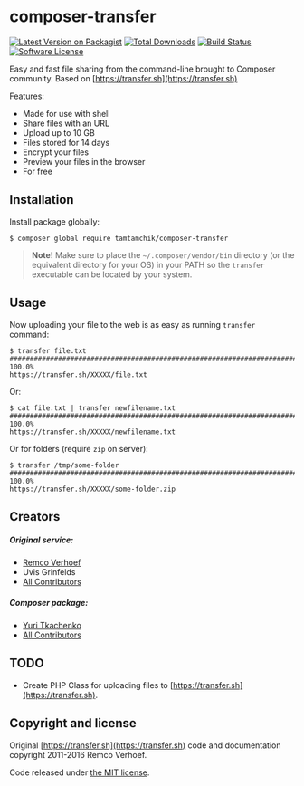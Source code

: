 # composer-transfer

[![Latest Version on Packagist][ico-version]][link-packagist]
[![Total Downloads][ico-downloads]][link-downloads]
[![Build Status][ico-build]][link-build]
[![Software License][ico-license]](LICENSE)

Easy and fast file sharing from the command-line brought to Composer community.
Based on [https://transfer.sh](https://transfer.sh)

Features:
- Made for use with shell
- Share files with an URL
- Upload up to 10 GB
- Files stored for 14 days
- Encrypt your files
- Preview your files in the browser
- For free

## Installation

Install package globally:

```
$ composer global require tamtamchik/composer-transfer
```

> **Note!** Make sure to place the `~/.composer/vendor/bin` directory (or the equivalent directory for
your OS) in your PATH so the `transfer` executable can be located by your system.

## Usage

Now uploading your file to the web is as easy as running `transfer` command:

```
$ transfer file.txt
######################################################################## 100.0%
https://transfer.sh/XXXXX/file.txt
```

Or:

```
$ cat file.txt | transfer newfilename.txt
######################################################################## 100.0%
https://transfer.sh/XXXXX/newfilename.txt
```

Or for folders (require `zip` on server):

```
$ transfer /tmp/some-folder
######################################################################## 100.0%
https://transfer.sh/XXXXX/some-folder.zip
```


## Creators

##### Original service:

- [Remco Verhoef](https://github.com/nl5887)
- Uvis Grinfelds
- [All Contributors](https://github.com/dutchcoders/transfer.sh/graphs/contributors)

##### Composer package:

- [Yuri Tkachenko](https://github.com/tamtamchik)
- [All Contributors](../../contributors)

## TODO

- Create PHP Class for uploading files to [https://transfer.sh](https://transfer.sh).

## Copyright and license

Original [https://transfer.sh](https://transfer.sh) code and documentation copyright 2011-2016 Remco Verhoef.

Code released under [the MIT license](LICENSE).

  [ico-version]: https://img.shields.io/packagist/v/tamtamchik/composer-transfer.svg?style=flat-square
  [ico-license]: https://img.shields.io/packagist/l/tamtamchik/composer-transfer.svg?style=flat-square
  [ico-downloads]: https://img.shields.io/packagist/dt/tamtamchik/composer-transfer.svg?style=flat-square
  [ico-build]: https://img.shields.io/travis/tamtamchik/composer-transfer.svg?style=flat-square

  [link-packagist]: https://packagist.org/packages/tamtamchik/composer-transfer
  [link-downloads]: https://packagist.org/packages/tamtamchik/composer-transfer/stats
  [link-build]: https://travis-ci.org/tamtamchik/composer-transfer

